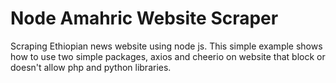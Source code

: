 # Node Amahric Website Scraper

Scraping Ethiopian news website using node js. This simple example shows how to use 
two simple packages, axios and cheerio on website that block or doesn't allow php and
python libraries. 


